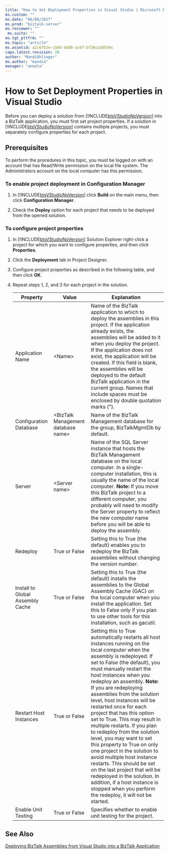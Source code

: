 ```yaml
---
title: "How to Set Deployment Properties in Visual Studio | Microsoft Docs"
ms.custom: ""
ms.date: "06/08/2017"
ms.prod: "biztalk-server"
ms.reviewer: ""
 ms.suite: ""
ms.tgt_pltfrm: ""
ms.topic: "article"
ms.assetid: a2c6752e-c50d-4dd0-ac07-bf36ca10559c
caps.latest.revision: 28
author: "MandiOhlinger"
ms.author: "mandia"
manager: "anneta"
---
```

# How to Set Deployment Properties in Visual Studio
Before you can deploy a solution from [!INCLUDE[btsVStudioNoVersion](../includes/btsvstudionoversion-md.md)] into a BizTalk application, you must first set project properties. If a solution in [!INCLUDE[btsVStudioNoVersion](../includes/btsvstudionoversion-md.md)] contains multiple projects, you must separately configure properties for each project.  
  
## Prerequisites  
 To perform the procedures in this topic, you must be logged on with an account that has Read/Write permission on the local file system. The Administrators account on the local computer has this permission.  
  
### To enable project deployment in Configuration Manager  
  
1.  In [!INCLUDE[btsVStudioNoVersion](../includes/btsvstudionoversion-md.md)] click **Build** on the main menu, then click **Configuration Manager**.  
  
2.  Check the **Deploy** option for each project that needs to be deployed from the opened solution.  
  
### To configure project properties  
  
1.  In [!INCLUDE[btsVStudioNoVersion](../includes/btsvstudionoversion-md.md)] Solution Explorer right-click a project for which you want to configure properties, and then click **Properties**.  
  
2.  Click the **Deployment** tab in Project Designer.  
  
3.  Configure project properties as described in the following table, and then click **OK**.  
  
4.  Repeat steps 1, 2, and 3 for each project in the solution.  
  
    |Property|Value|Explanation|  
    |--------------|-----------|-----------------|  
    |Application Name|\<Name>|Name of the BizTalk application to which to deploy the assemblies in this project. If the application already exists, the assemblies will be added to it when you deploy the project. If the application does not exist, the application will be created. If this field is blank, the assemblies will be deployed to the default BizTalk application in the current group. Names that include spaces must be enclosed by double quotation marks (").|  
    |Configuration Database|\<BizTalk Management database name>|Name of the BizTalk Management database for the group, BizTalkMgmtDb by default.|  
    |Server|\<Server name>|Name of the SQL Server instance that hosts the BizTalk Management database on the local computer. In a single-computer installation, this is usually the name of the local computer. **Note:**  If you move this BizTalk project to a different computer, you probably will need to modify the Server property to reflect the new computer name before you will be able to deploy the assembly.|  
    |Redeploy|True or False|Setting this to True (the default) enables you to redeploy the BizTalk assemblies without changing the version number.|  
    |Install to Global Assembly Cache|True or False|Setting this to True (the default) installs the assemblies to the Global Assembly Cache (GAC) on the local computer when you install the application. Set this to False only if you plan to use other tools for this installation, such as gacutil.|  
    |Restart Host Instances|True or False|Setting this to True automatically restarts all host instances running on the local computer when the assembly is redeployed. If set to False (the default), you must manually restart the host instances when you redeploy an assembly. **Note:**  If you are redeploying assemblies from the solution level, host instances will be restarted once for each project that has this option set to True. This may result in multiple restarts. If you plan to redeploy from the solution level, you may want to set this property to True on only one project in the solution to avoid multiple host instance restarts. This should be set on the last project that will be redeployed in the solution. In addition, if a host instance is stopped when you perform the redeploy, it will not be started.|  
    |Enable Unit Testing|True or False|Specifies whether to enable unit testing for the project.|  
  
## See Also  
 [Deploying BizTalk Assemblies from Visual Studio into a BizTalk Application](../core/deploying-biztalk-assemblies-from-visual-studio-into-a-biztalk-application.md)